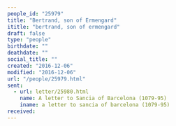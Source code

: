 ```yaml
---
people_id: "25979"
title: "Bertrand, son of Ermengard"
ititle: "bertrand, son of ermengard"
draft: false
type: "people"
birthdate: ""
deathdate: ""
social_title: ""
created: "2016-12-06"
modified: "2016-12-06"
url: "/people/25979.html"
sent:
  - url: letter/25980.html
    name: A letter to Sancia of Barcelona (1079-95)
    iname: a letter to sancia of barcelona (1079-95)
received:
---
```

